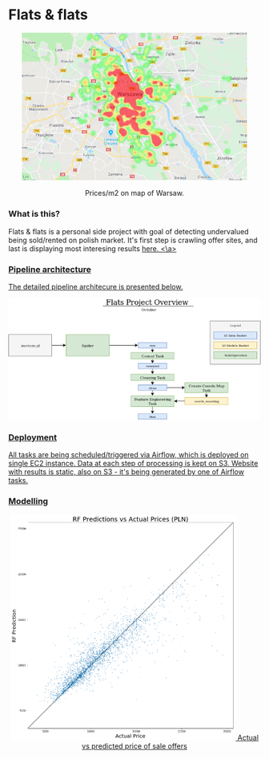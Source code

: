 # Flats & flats
<p align="center">
  <img src="/docs/prices_m2_warsaw.png" width="450">
</p>
<p align="center">
  Prices/m2 on map of Warsaw.
</p>

### What is this?
Flats & flats is a personal side project with goal of detecting undervalued being sold/rented on polish market. It's first step is crawling offer sites, and last is displaying most interesing results <a href=flats.antoniszczepanik.com> here. <\a>

### Pipeline architecture
The detailed pipeline architecure is presented below.

![General Overview](docs/FlatsOverview.png)

### Deployment
All tasks are being scheduled/triggered via Airflow, which is deployed on single EC2 instance. Data at each step of processing is kept on S3. Website with results is static, also on S3 - it's being generated by one of Airflow tasks.


### Modelling

<p align="center">
  <img src="/docs/RF_pred_vs_actual.png" width="450">
    Actual vs predicted price of sale offers
</p>
